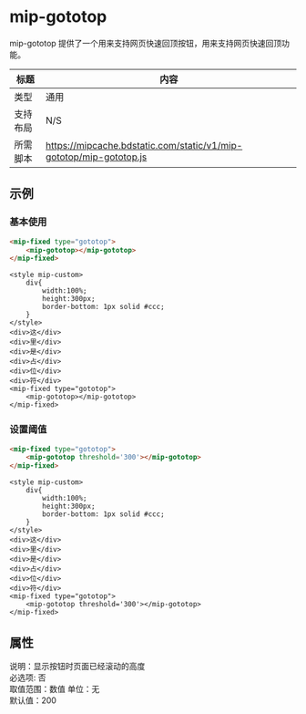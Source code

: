 # mip-gototop

mip-gototop 提供了一个用来支持网页快速回顶按钮，用来支持网页快速回顶功能。

标题|内容
----|----
类型|通用
支持布局|N/S
所需脚本|https://mipcache.bdstatic.com/static/v1/mip-gototop/mip-gototop.js

## 示例

### 基本使用

```html
<mip-fixed type="gototop">
    <mip-gototop></mip-gototop>
</mip-fixed>
```

```html-example
<style mip-custom>
	div{
		width:100%;
		height:300px;
		border-bottom: 1px solid #ccc;
	}
</style>
<div>这</div>
<div>里</div>
<div>是</div>
<div>占</div>
<div>位</div>
<div>符</div>
<mip-fixed type="gototop">
    <mip-gototop></mip-gototop>
</mip-fixed>
```

### 设置阈值

```html
<mip-fixed type="gototop">
    <mip-gototop threshold='300'></mip-gototop>
</mip-fixed>
```

```html-example
<style mip-custom>
	div{
		width:100%;
		height:300px;
		border-bottom: 1px solid #ccc;
	}
</style>
<div>这</div>
<div>里</div>
<div>是</div>
<div>占</div>
<div>位</div>
<div>符</div>
<mip-fixed type="gototop">
    <mip-gototop threshold='300'></mip-gototop>
</mip-fixed>
```


## 属性

说明：显示按钮时页面已经滚动的高度    
必选项: 否  
取值范围：数值
单位：无     
默认值：200
